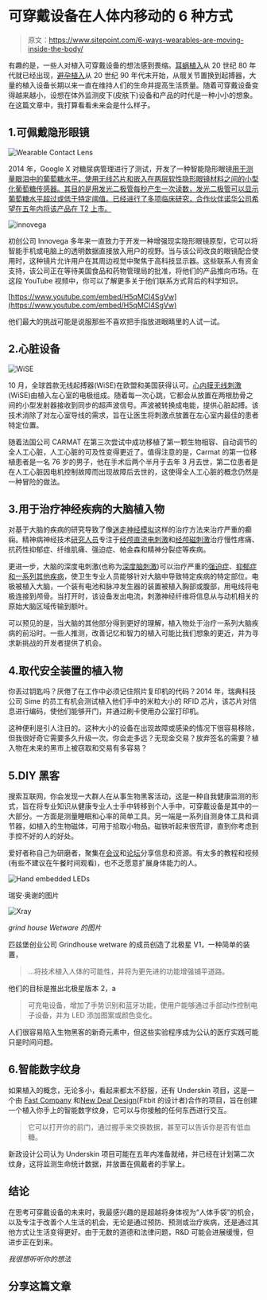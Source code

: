 # 可穿戴设备在人体内移动的 6 种方式

> 原文：<https://www.sitepoint.com/6-ways-wearables-are-moving-inside-the-body/>

有趣的是，一些人对植入可穿戴设备的想法感到畏缩。[耳蜗植入](https://en.wikipedia.org/wiki/Cochlear_implant)从 20 世纪 80 年代就已经出现，[避孕植入](https://en.wikipedia.org/wiki/Etonogestrel_contraceptive_implant)从 20 世纪 90 年代末开始，从髋关节置换到起搏器，大量的植入设备长期以来一直在维持人们的生命并提高生活质量。随着可穿戴设备变得越来越小，设想在体外监测皮下(皮肤下)设备和产品的时代是一种小小的想象。在这篇文章中，我打算看看未来会是什么样子。

## 1.可佩戴隐形眼镜

![Wearable Contact Lens](img/d54e9efda595d59e6afe371f90e1597a.png)

2014 年，Google X 对糖尿病管理进行了测试，开发了一种智能隐形眼镜[用于测量眼泪中的葡萄糖水平，使用无线芯片和嵌入在两层软性隐形眼镜材料之间的小型化葡萄糖传感器。其目的是用发光二极管每秒产生一次读数，发光二极管可以显示葡萄糖水平超过或低于特定阈值。已经进行了多项临床研究，合作伙伴诺华公司希望在五年内将该产品在 T2 上市。](https://googleblog.blogspot.de/2014/01/introducing-our-smart-contact-lens.html)

![innovega](img/0de1f14eb2ea27a6c6bb25de37694bed.png)

初创公司 Innovega 多年来一直致力于开发一种增强现实隐形眼镜原型，它可以将智能手机或电脑上的透明数据直接放入用户的视野。当与该公司改良的眼镜配合使用时，这种镜片允许用户在其周边视觉中聚焦于高科技显示器。这些联系人有资金支持，该公司正在等待美国食品和药物管理局的批准，将他们的产品推向市场。在这段 YouTube 视频中，你可以了解更多关于他们联系方式背后的科学知识。

[https://www.youtube.com/embed/H5qMCl4SgVw](https://www.youtube.com/embed/H5qMCl4SgVw)

他们最大的挑战可能是说服那些不喜欢把手指放进眼睛里的人试一试。

## 2.心脏设备

![WiSE](img/41e7fab86e45324dd0dc5ea44e8ad8f4.png)

10 月，全球首款无线起搏器(WiSE)在欧盟和美国获得认可。[心内膜无线刺激](http://ebrsystemsinc.com/wp-content/uploads/2015/10/Press-Release-CE-Mark-Approval-FINAL.pdf) (WiSE)由植入左心室的电极组成。随着每一次心跳，它都会从放置在两根肋骨之间的小型发射器接收到同步的超声波信号。声波被转换成电能，提供心脏起搏。该技术消除了对左心室导线的需求，旨在让医生将刺激点放置在左心室内最佳的患者特定位置。

随着法国公司 CARMAT 在第三次尝试中成功移植了第一颗生物相容、自动调节的全人工心脏，人工心脏的可及性变得更近了。值得注意的是，Carmat 的第一位移植患者是一名 76 岁的男子，他在手术后两个半月于去年 3 月去世，第二位患者是在人工心脏因电机控制故障而出现故障后去世的，这使得全人工心脏的概念仍然是一种冒险的做法。

## 3.用于治疗神经疾病的大脑植入物

对基于大脑的疾病的研究导致了像[迷走神经模拟](http://www.epilepsy.com/learn/treating-seizures-and-epilepsy/devices/vagus-nerve-stimulation-vns)这样的治疗方法来治疗严重的癫痫。精神病神经技术[研究人员](http://www.maprc.org.au/psychiatric-neurotechnology-investigative-studies)专注于[经颅直流电刺激](https://en.wikipedia.org/wiki/Transcranial_direct-current_stimulation)和[经颅磁刺激](https://en.wikipedia.org/wiki/Transcranial_magnetic_stimulation)治疗慢性疼痛、抗药性抑郁症、纤维肌痛、强迫症、帕金森和精神分裂症等疾病。

更进一步，大脑的深度电刺激(也称为[深度脑刺激](https://en.wikipedia.org/wiki/Deep_brain_stimulation))可以治疗严重的[强迫症](http://america.aljazeera.com/watch/shows/america-tonight/articles/2015/3/13/ocd-patient-brain-implant-gave-me-a-chance-at-happiness.html)、[抑郁症和一系列其他疾病](http://www.technologyreview.com/featuredstory/542176/a-shocking-way-to-fix-the-brain/)，使卫生专业人员能够针对大脑中导致特定疾病的特定部位。电极被植入大脑，一个装有电池和脉冲发生器的装置被植入胸部或腹部，用电线将电极连接到颅骨。当打开时，该设备发出电流，刺激神经纤维将信息从与动机相关的原始大脑区域传输到额叶。

可以预见的是，当大脑的其他部分得到更好的理解，植入物处于治疗一系列大脑疾病的前沿时。一些人推测，改善记忆和智力的植入可能比我们想象的更近，并为寻求新挑战的开发者提供了机会。

## 4.取代安全装置的植入物

你丢过钥匙吗？厌倦了在工作中必须记住照片复印机的代码？2014 年，瑞典科技公司 Sime 的员工有机会测试植入他们手中的米粒大小的 RFID 芯片，该芯片对信息进行编码，使他们能够开门，并通过刷卡使用办公室打印机。

这种便利是引人注目的。这种大小的设备在出现故障或感染的情况下很容易移除，但我很好奇它需要多久升级一次。你会走多远？无现金交易？放弃签名的需要？植入物在未来的黑市上被窃取和交易有多容易？

## 5.DIY 黑客

搜索互联网，你会发现一大群人在从事生物黑客活动，这是一种自我健康监测的形式，旨在将专业知识从健康专业人士手中转移到个人手中，可穿戴设备是其中的一大部分。一方面是测量睡眠和心率的简单工具。另一端是一系列自测身体工具和调节器，如植入的生物磁体，可用于拾取小物品。磁铁听起来很荒谬，直到你考虑到手控不好的人的好处。

爱好者称自己为研磨者，聚集在[会议](http://biohackersummit.com/)和[论坛](http://forum.biohack.me/discussion/278/so-you-want-to-put-a-magnet-in-your-finger/p1)分享信息和资源。有太多的教程和视频(有些不建议在午餐时间观看)，也不乏愿意扩展身体能力的人。

![Hand embedded LEDs](img/0fa54a4474091c37fb4761e4101bfdaa.png)

瑞安·奥谢的图片

![Xray](img/ea8d48245689b322d04eb8e96d5eea87.png)

*grind house Wetware 的图片*

匹兹堡创业公司 Grindhouse wetware 的成员创造了北极星 V1，一种简单的装置，

> …将技术植入人体的可能性，并将为更先进的功能增强铺平道路。

他们的目标是推出北极星版本 2，a

> 可充电设备，增加了手势识别和蓝牙功能，使用户能够通过手部动作控制电子设备，并为 LED 添加图案或颜色变化。

人们很容易陷入生物黑客的新奇元素中，但这些实验程序成为公认的医疗实践可能只是时间问题。

## 6.智能数字纹身

如果植入的概念，无论多小，看起来都太不舒服，还有 Underskin 项目，这是一个由 [Fast Company](http://www.fastcodesign.com/) 和[New Deal Design](http://newdealdesign.com/)(Fitbit 的设计者)合作的项目，旨在创建一个植入你手上的智能数字纹身，它可以与你接触的任何东西进行交互。

> 它可以打开你的前门，通过握手来交换数据，甚至可以告诉你是否有低血糖。

新政设计公司认为 Underskin 项目可能在五年内准备就绪，并已经在计划第二次纹身，这将监测生命统计数据，并放置在佩戴者的手掌上。

## 结论

在思考可穿戴设备的未来时，我最感兴趣的是超越将身体视为“人体手袋”的机会，以及专注于改善个人生活的机会，无论是通过预防、预测或治疗疾病，还是通过其他方式让生活变得更好。由于无数的道德和法律问题，R&D 可能会进展缓慢，但进步正在到来。

*我很想听听你的想法*

## 分享这篇文章